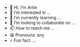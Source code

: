 - 👋 Hi, I’m Artie
- 👀 I’m interested in ...
- 🌱 I’m currently learning ...
- 💞️ I’m looking to collaborate on ...
- 📫 How to reach me ...
- 😄 Pronouns: any
- ⚡ Fun fact: ...

<!---
ArtieMissed/ArtieMissed is a ✨ special ✨ repository because its `README.md` (this file) appears on your GitHub profile.
You can click the Preview link to take a look at your changes.
--->
